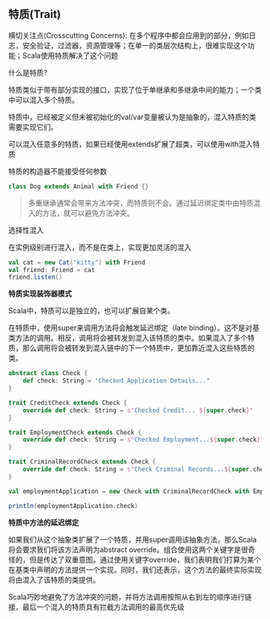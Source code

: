 ## 特质(Trait)

横切关注点(Crosscutting Concerns): 在多个程序中都会应用到的部分，例如日志，安全验证，过滤器，资源管理等；在单一的类层次结构上，很难实现这个功能；Scala使用特质解决了这个问题

什么是特质?

特质类似于带有部分实现的接口，实现了位于单继承和多继承中间的能力；一个类中可以混入多个特质。

特质中，已经被定义但未被初始化的val/var变量被认为是抽象的，混入特质的类需要实现它们。

可以混入任意多的特质，如果已经使用extends扩展了超类，可以使用with混入特质

特质的构造器不能接受任何参数

```scala
class Dog extends Animal with Friend {}
```

> 多重继承通常会带来方法冲突，而特质则不会。通过延迟绑定类中由特质混入的方法，就可以避免方法冲突。

选择性混入

在实例级别进行混入，而不是在类上，实现更加灵活的混入

```scala
val cat = new Cat("kitty") with Friend
val friend: Friend = cat
friend.listen()
```

**特质实现装饰器模式**

Scala中，特质可以是独立的，也可以扩展自某个类。

在特质中，使用super来调用方法将会触发延迟绑定（late binding）。这不是对基类方法的调用。相反，调用将会被转发到混入该特质的类中。如果混入了多个特质，那么调用将会被转发到混入链中的下一个特质中，更加靠近混入这些特质的类。

```scala
abstract class Check {
    def check: String = "Checked Application Details..."
}

trait CreditCheck extends Check {
    override def check: String = s"Checked Credit... ${super.check}"
}

trait EmploymentCheck extends Check {
    override def check: String = s"Checked Employment...${super.check}"
}

trait CriminalRecordCheck extends Check {
    override def check: String = s"Check Criminal Records...${super.check}"
}

val employmentApplication = new Check with CriminalRecordCheck with EmploymentCheck

println(employmentApplication.check)
```

**特质中方法的延迟绑定**

如果我们从这个抽象类扩展了一个特质，并用super调用该抽象方法，那么Scala将会要求我们将该方法声明为abstract override。组合使用这两个关键字是很奇怪的，但是传达了双重意图。通过使用关键字override，我们表明我们打算为某个在基类中声明的方法提供一个实现。同时，我们还表示，这个方法的最终实际实现将由混入了该特质的类提供。

Scala巧妙地避免了方法冲突的问题，并将方法调用按照从右到左的顺序进行链接，最后一个混入的特质具有拦截方法调用的最高优先级